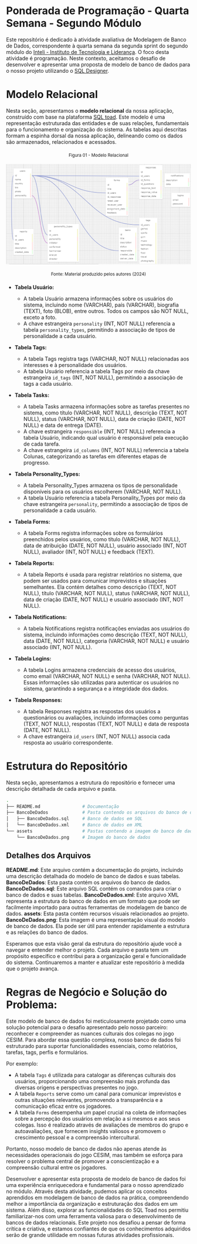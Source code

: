 # Ponderada de Programação - Quarta Semana - Segundo Módulo 

Este repositório é dedicado à atividade avaliativa de Modelagem de Banco de Dados, correspondente à quarta semana da segunda sprint do segundo módulo  do [Inteli - Instituto de Tecnologia e Liderança](https://www.inteli.edu.br/). O foco desta atividade é programação. Neste contexto, aceitamos o desafio de desenvolver e apresentar uma proposta de modelo de banco de dados para o nosso projeto utilizando o [SQL Designer](https://github.com/ondras/wwwsqldesigner).

# Modelo Relacional

Nesta seção, apresentamos o **modelo relacional** da nossa aplicação, construído com base na plataforma [SQL toad](https://sql.toad.cz/). Este modelo é uma representação estruturada das entidades e de suas relações, fundamentais para o funcionamento e organização do sistema. As tabelas aqui descritas formam a espinha dorsal da nossa aplicação, delineando como os dados são armazenados, relacionados e acessados. 


<div align="center">
<sub>Figura 01 - Modelo Relacional</sub>
<br>
<br>
<img alt="Imagem do banco de dados" src="assets/BancoDeDados.png">
<br>
<br>
<sup>Fonte: Material produzido pelos autores (2024)</sup>
</div>

* **Tabela Usuário:**
    - A tabela Usuário armazena informações sobre os usuários do sistema, incluindo nome (VARCHAR), país (VARCHAR), biografia (TEXT), foto (BLOB), entre outros. Todos os campos são NOT NULL, exceto a foto.
    - A chave estrangeira `personality` (INT, NOT NULL) referencia a tabela `personality_types`, permitindo a associação de tipos de personalidade a cada usuário.

* **Tabela Tags:**
    - A tabela Tags registra tags (VARCHAR, NOT NULL) relacionadas aos interesses e à personalidade dos usuários.
    - A tabela Usuário referencia a tabela Tags por meio da chave estrangeira `id_tags` (INT, NOT NULL), permitindo a associação de tags a cada usuário.

* **Tabela Tasks:**
    - A tabela Tasks armazena informações sobre as tarefas presentes no sistema, como título (VARCHAR, NOT NULL), descrição (TEXT, NOT NULL), status (VARCHAR, NOT NULL), data de criação (DATE, NOT NULL) e data de entrega (DATE).
    - A chave estrangeira `responsible` (INT, NOT NULL) referencia a tabela Usuário, indicando qual usuário é responsável pela execução de cada tarefa.
    - A chave estrangeira `id_columns` (INT, NOT NULL) referencia a tabela Colunas, categorizando as tarefas em diferentes etapas de progresso.

* **Tabela Personality_Types:**
    - A tabela Personality_Types armazena os tipos de personalidade disponíveis para os usuários escolherem (VARCHAR, NOT NULL).
    - A tabela Usuário referencia a tabela Personality_Types por meio da chave estrangeira `personality`, permitindo a associação de tipos de personalidade a cada usuário.

* **Tabela Forms:**
    - A tabela Forms registra informações sobre os formulários preenchidos pelos usuários, como título (VARCHAR, NOT NULL), data de atribuição (DATE, NOT NULL), usuário associado (INT, NOT NULL), avaliador (INT, NOT NULL) e feedback (TEXT).

* **Tabela Reports:**
    - A tabela Reports é usada para registrar relatórios no sistema, que podem ser usados para comunicar imprevistos e situações semelhantes. Ela contém detalhes como descrição (TEXT, NOT NULL), título (VARCHAR, NOT NULL), status (VARCHAR, NOT NULL), data de criação (DATE, NOT NULL) e usuário associado (INT, NOT NULL).

* **Tabela Notifications:**
    - A tabela Notifications registra notificações enviadas aos usuários do sistema, incluindo informações como descrição (TEXT, NOT NULL), data (DATE, NOT NULL), categoria (VARCHAR, NOT NULL) e usuário associado (INT, NOT NULL).

* **Tabela Logins:**
    - A tabela Logins armazena credenciais de acesso dos usuários, como email (VARCHAR, NOT NULL) e senha (VARCHAR, NOT NULL). Essas informações são utilizadas para autenticar os usuários no sistema, garantindo a segurança e a integridade dos dados.

* **Tabela Responses:**
    - A tabela Responses registra as respostas dos usuários a questionários ou avaliações, incluindo informações como perguntas (TEXT, NOT NULL), respostas (TEXT, NOT NULL) e data de resposta (DATE, NOT NULL).
    - A chave estrangeira `id_users` (INT, NOT NULL) associa cada resposta ao usuário correspondente.

# Estrutura do Repositório

Nesta seção, apresentamos a estrutura do repositório e fornecer uma descrição detalhada de cada arquivo e pasta.

```bash
.
├── README.md                # Documentação
├── BancoDeDados             # Pasta contendo os arquivos do banco de dados
│   ├── BancoDeDados.sql     # Banco de dados em SQL
│   └── BancoDeDados.xml     # Banco de dados em XML
└── assets                   # Pastas contendo a imagem do banco de dados 
    └── BancoDeDados.png     # Imagem do banco de dados
```

## Detalhes dos Arquivos

**README.md**: Este arquivo contém a documentação do projeto, incluindo uma descrição detalhada do modelo de banco de dados e suas tabelas.
**BancoDeDados**: Esta pasta contém os arquivos do banco de dados.
**BancoDeDados.sql**: Este arquivo SQL contém os comandos para criar o banco de dados e suas tabelas.
**BancoDeDados.xml**: Este arquivo XML representa a estrutura do banco de dados em um formato que pode ser facilmente importado para outras ferramentas de modelagem de banco de dados.
**assets**: Esta pasta contém recursos visuais relacionados ao projeto.
**BancoDeDados.png**: Esta imagem é uma representação visual do modelo de banco de dados. Ela pode ser útil para entender rapidamente a estrutura e as relações do banco de dados.

Esperamos que esta visão geral da estrutura do repositório ajude você a navegar e entender melhor o projeto. Cada arquivo e pasta tem um propósito específico e contribui para a organização geral e funcionalidade do sistema. Continuaremos a manter e atualizar este repositório à medida que o projeto avança.

# Regras de Negócio e Solução do Problema:

Este modelo de banco de dados foi meticulosamente projetado como uma solução potencial para o desafio apresentado pelo nosso parceiro: reconhecer e compreender as nuances culturais dos colegas no jogo CESIM. Para abordar essa questão complexa, nosso banco de dados foi estruturado para suportar funcionalidades essenciais, como relatórios, tarefas, tags, perfis e formulários.

Por exemplo:
- A tabela `Tags` é utilizada para catalogar as diferenças culturais dos usuários, proporcionando uma compreensão mais profunda das diversas origens e perspectivas presentes no jogo.
- A tabela `Reports` serve como um canal para comunicar imprevistos e outras situações relevantes, promovendo a transparência e a comunicação eficaz entre os jogadores.
- A tabela `Forms` desempenha um papel crucial na coleta de informações sobre a percepção dos usuários em relação a si mesmos e aos seus colegas. Isso é realizado através de avaliações de membros do grupo e autoavaliações, que fornecem insights valiosos e promovem o crescimento pessoal e a compreensão intercultural.

Portanto, nosso modelo de banco de dados não apenas atende às necessidades operacionais do jogo CESIM, mas também se esforça para resolver o problema central de promover a conscientização e a compreensão cultural entre os jogadores.

Desenvolver e apresentar esta proposta de modelo de banco de dados foi uma experiência enriquecedora e fundamental para o nosso aprendizado no módulo. Através desta atividade, pudemos aplicar os conceitos aprendidos em modelagem de banco de dados na prática, compreendendo melhor a importância da organização e estruturação dos dados em um sistema. Além disso, explorar as funcionalidades do SQL Toad nos permitiu familiarizar-nos com uma ferramenta valiosa para o desenvolvimento de bancos de dados relacionais. Este projeto nos desafiou a pensar de forma crítica e criativa, e estamos confiantes de que os conhecimentos adquiridos serão de grande utilidade em nossas futuras atividades profissionais.

